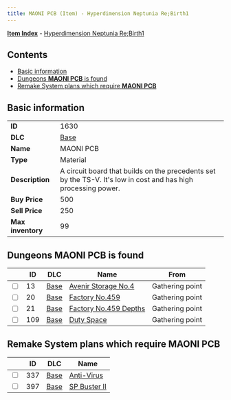 ```yaml
---
title: MAONI PCB (Item) - Hyperdimension Neptunia Re;Birth1
---
```


[**Item Index**](/neptunia/rb1/item/index.html) - [Hyperdimension Neptunia Re;Birth1](/neptunia/rb1)

## Contents

- [Basic information](#basic-information)
- [Dungeons **MAONI PCB** is found](#dungeons-maoni-pcb-is-found)
- [Remake System plans which require **MAONI PCB**](#remake-system-plans-which-require-maoni-pcb)
## Basic information

|   |   |
| -- | -- |
| **ID** | 1630 |
| **DLC** | [Base](/neptunia/rb1/dlc/1-base.html) |
| **Name** | MAONI PCB |
| **Type** | Material |
| **Description** | A circuit board that builds on the precedents set by the TS-V. It's low in cost and has high processing power. |
| **Buy Price** | 500 |
| **Sell Price** | 250 |
| **Max inventory** | 99 |


## Dungeons **MAONI PCB** is found

|    | ID | DLC | Name | From |
| -- | -- | --- | ---- | ---- |
| <input type="checkbox" id="rb1-dungeon-1-13" class="trackbox" /> | 13 | [Base](/neptunia/rb1/dlc/1-base.html) | [Avenir Storage No.4](/neptunia/rb1/dungeon/1-13-avenir-storage-no-4.html) | Gathering point |
| <input type="checkbox" id="rb1-dungeon-1-20" class="trackbox" /> | 20 | [Base](/neptunia/rb1/dlc/1-base.html) | [Factory No.459](/neptunia/rb1/dungeon/1-20-factory-no-459.html) | Gathering point |
| <input type="checkbox" id="rb1-dungeon-1-21" class="trackbox" /> | 21 | [Base](/neptunia/rb1/dlc/1-base.html) | [Factory No.459 Depths](/neptunia/rb1/dungeon/1-21-factory-no-459-depths.html) | Gathering point |
| <input type="checkbox" id="rb1-dungeon-1-109" class="trackbox" /> | 109 | [Base](/neptunia/rb1/dlc/1-base.html) | [Duty Space](/neptunia/rb1/dungeon/1-109-duty-space.html) | Gathering point |


## Remake System plans which require **MAONI PCB**

|    | ID | DLC | Name |
| -- | -- | --- | ---- |
| <input type="checkbox" id="rb1-quest-1-337" class="trackbox" /> | 337 | [Base](/neptunia/rb1/dlc/1-base.html) | [Anti-Virus](/neptunia/rb1/quest/1-337-anti-virus.html) |
| <input type="checkbox" id="rb1-quest-1-397" class="trackbox" /> | 397 | [Base](/neptunia/rb1/dlc/1-base.html) | [SP Buster II](/neptunia/rb1/quest/1-397-sp-buster-ii.html) |
